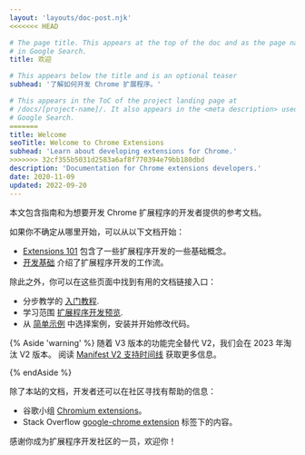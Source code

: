 ```yaml
---
layout: 'layouts/doc-post.njk'
<<<<<<< HEAD

# The page title. This appears at the top of the doc and as the page name
# in Google Search.
title: 欢迎

# This appears below the title and is an optional teaser
subhead: '了解如何开发 Chrome 扩展程序。'

# This appears in the ToC of the project landing page at
# /docs/[project-name]/. It also appears in the <meta description> used in
# Google Search.
=======
title: Welcome
seoTitle: Welcome to Chrome Extensions
subhead: 'Learn about developing extensions for Chrome.'
>>>>>>> 32cf355b5031d2583a6af8f770394e79bb180dbd
description: 'Documentation for Chrome extensions developers.'
date: 2020-11-09
updated: 2022-09-20
---
```


本文包含指南和为想要开发 Chrome 扩展程序的开发者提供的参考文档。

如果你不确定从哪里开始，可以从以下文档开始：

- [Extensions 101][doc-ext-101] 包含了一些扩展程序开发的一些基础概念。
- [开发基础][doc-dev-basics] 介绍了扩展程序开发的工作流。

除此之外，你可以在这些页面中找到有用的文档链接入口：

- 分步教学的 [入门教程][gs-tuts].
- 学习范围 [扩展程序开发预览][doc-dev-overview].
- 从 [简单示例][gh-ext-samples] 中选择案例，安装并开始修改代码。

{% Aside 'warning' %}
随着 V3 版本的功能完全替代 V2，我们会在 2023 年淘汰 V2 版本。 阅读 [Manifest V2 支持时间线][doc-mv2-sunset] 获取更多信息。

{% endAside %}

除了本站的文档，开发者还可以在社区寻找有帮助的信息：

- 谷歌小组 [Chromium extensions](https://groups.google.com/a/chromium.org/g/chromium-extensions)。
- Stack Overflow [google-chrome extension](https://stackoverflow.com/tags/google-chrome-extension/info) 标签下的内容。

感谢你成为扩展程序开发社区的一员，欢迎你！

[doc-dev-basics]: /docs/extensions/mv3/getstarted/development-basics
[doc-dev-overview]: /docs/extensions/mv3/devguide/
[doc-ext-101]: /docs/extensions/mv3/getstarted/extensions-101
[doc-mv2-sunset]: /docs/extensions/mv3/mv2-sunset
[gg-extensions]: https://groups.google.com/a/chromium.org/g/chromium-extensions
[gh-ext-samples]: https://github.com/GoogleChrome/chrome-extensions-samples
[github-ext-doc]: https://github.com/GoogleChrome/developer.chrome.com
[gs-tuts]: /docs/extensions/mv3/getstarted/#tutorials
[so-extension-tag]: https://stackoverflow.com/questions/tagged/google-chrome-extension
